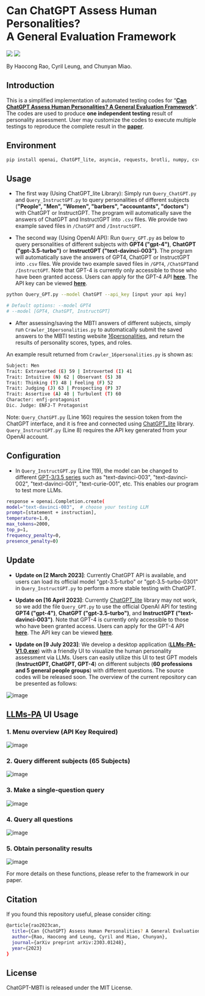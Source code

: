 # Can ChatGPT Assess Human Personalities? <br> A General Evaluation Framework
![](https://img.shields.io/badge/LLMsPA-v1.O-darkcyan)
![](https://black.readthedocs.io/en/stable/_static/license.svg)


By Haocong Rao, Cyril Leung, and Chunyan Miao.
 

## Introduction
This is a simplified implementation of automated testing codes for “[**Can ChatGPT Assess Human Personalities? A General Evaluation Framework**](https://arxiv.org/abs/2303.01248)”. The codes are used to produce **one independent testing** result of personality assessment. User may customize the codes to execute multiple testings to reproduce the complete result in the [**paper**](https://arxiv.org/pdf/2303.01248).

## Environment
```bash
pip install openai, ChatGPT_lite, asyncio, requests, brotli, numpy, csv, json
```

## Usage
- The first way (Using ChatGPT_lite Library): Simply run ``Query_ChatGPT.py`` and ``Query_InstructGPT.py`` to query personalities of different subjects (**"People", "Men", "Women", "barbers", "accountants", "doctors"**) with ChatGPT or InstructGPT. The program will automatically save the answers of ChatGPT and InstructGPT into ``.csv`` files. We provide two example saved files in ``/ChatGPT`` and ``/InstructGPT``.

- The second way (Using OpenAI API): Run ``Query_GPT.py`` as below to query personalities of different subjects with **GPT4 ("gpt-4")**, **ChatGPT ("gpt-3.5-turbo")** or **InstructGPT ("text-davinci-003")**. The program will automatically save the answers of GPT4, ChatGPT or InstructGPT into ``.csv`` files. We provide two example saved files in ``/GPT4``, ``/ChatGPT``and ``/InstructGPT``. Note that GPT-4 is currently only accessible to those who have been granted access. Users can apply for the GPT-4 API [**here**](https://openai.com/waitlist/gpt-4). The API key can be viewed [**here**](https://platform.openai.com/account/api-keys).

```bash
python Query_GPT.py --model ChatGPT --api_key [input your api key]

# Default options: --model GPT4 
# --model [GPT4, ChatGPT, InstructGPT]
```


- After assessing/saving the MBTI answers of different subjects, simply run ``Crawler_16personalities.py`` to automatically submit the saved answers to the MBTI testing website [16personalities](https://www.16personalities.com/), and return the results of personality scores, types, and roles.

An example result returned from ``Crawler_16personalities.py`` is shown as:
```bash
Subject: Men
Trait: Extraverted (E) 59 | Introverted (I) 41
Trait: Intuitive (N) 62 | Observant (S) 38
Trait: Thinking (T) 48 | Feeling (F) 52
Trait: Judging (J) 63 | Prospecting (P) 37
Trait: Assertive (A) 40 | Turbulent (T) 60
Character: enfj-protagonist
Dic. Judge: ENFJ-T Protagonist
```

Note: ``Query_ChatGPT.py`` (Line 160) requires the session token from the ChatGPT interface, and it is free and connected using [ChatGPT_lite](https://github.com/acheong08/ChatGPT-lite) library. ``Query_InstructGPT.py`` (Line 8) requires the API key generated from your OpenAI account. 


## Configuration
- In ``Query_InstructGPT.py`` (Line 119), the model can be changed to different [GPT-3/3.5 series](https://platform.openai.com/docs/models/overview) such as "text-davinci-003", "text-davinci-002", "text-davinci-001", "text-curie-001", etc. This enables our program to test more LLMs.

```bash
response = openai.Completion.create(
model="text-davinci-003",  # choose your testing LLM
prompt=[statement + instruction],
temperature=1.0,
max_tokens=2000,
top_p=1,
frequency_penalty=0,
presence_penalty=0)
```

## Update
- **Update on [2 March 2023]**: Currently ChatGPT API is available, and users can load its official model "gpt-3.5-turbo" or "gpt-3.5-turbo-0301" in ``Query_InstructGPT.py`` to perform a more stable testing with ChatGPT.

- **Update on [16 April 2023]**: Currently [ChatGPT_lite](https://github.com/acheong08/ChatGPT-lite) library may not work, so we add the file ``Query_GPT.py`` to use the official OpenAI API for testing **GPT4 ("gpt-4")**, **ChatGPT ("gpt-3.5-turbo")**, and **InstructGPT ("text-davinci-003")**. Note that GPT-4 is currently only accessible to those who have been granted access. Users can apply for the GPT-4 API [**here**](https://openai.com/waitlist/gpt-4). The API key can be viewed [**here**](https://platform.openai.com/account/api-keys).

- **Update on [9 July 2023]**: We develop a desktop application ([**LLMs-PA-V1.0.exe**](https://drive.google.com/file/d/1gqa11B70pX4d2rATizy9s-O0VKrRRcfp/view?usp=sharing)) with a friendly UI to visualize the human personality assessment via LLMs. Users can easily utilize this UI to test GPT models (**InstructGPT, ChatGPT, GPT-4**) on different subjects (**60 professions and 5 general people groups**) with different questions. The source codes will be released soon. The overview of the current repository can be presented as follows:

![image](https://github.com/Kali-Hac/ChatGPT-MBTI/blob/main/img/overview.png)

## [LLMs-PA](https://drive.google.com/file/d/1gqa11B70pX4d2rATizy9s-O0VKrRRcfp/view?usp=sharing) UI Usage
### 1. Menu overview (API Key Required)
![image](https://github.com/Kali-Hac/ChatGPT-MBTI/blob/main/img/demo_menu.png)

### 2. Query different subjects (65 Subjects)
![image](https://github.com/Kali-Hac/ChatGPT-MBTI/blob/main/img/demo_subject.png)

### 3. Make a single-question query
![image](https://github.com/Kali-Hac/ChatGPT-MBTI/blob/main/img/demo_single_ques.png)

### 4. Query all questions
![image](https://github.com/Kali-Hac/ChatGPT-MBTI/blob/main/img/demo_query.png)

### 5. Obtain personality results
![image](https://github.com/Kali-Hac/ChatGPT-MBTI/blob/main/img/demo_result.png)

For more details on these functions, please refer to the framework in our paper.

## Citation
If you found this repository useful, please consider citing:
```bash
@article{rao2023can,
  title={Can {ChatGPT} Assess Human Personalities? A General Evaluation Framework},
  author={Rao, Haocong and Leung, Cyril and Miao, Chunyan},
  journal={arXiv preprint arXiv:2303.01248},
  year={2023}
}
```

## License

ChatGPT-MBTI is released under the MIT License. 
